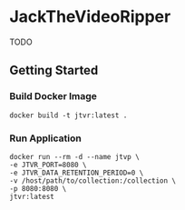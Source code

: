 # JackTheVideoRipper

TODO

## Getting Started

### Build Docker Image
```
docker build -t jtvr:latest .
```

### Run Application
```
docker run --rm -d --name jtvp \
-e JTVR_PORT=8080 \
-e JTVR_DATA_RETENTION_PERIOD=0 \
-v /host/path/to/collection:/collection \
-p 8080:8080 \
jtvr:latest
```
